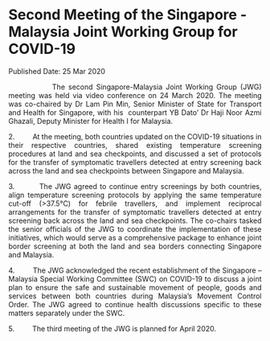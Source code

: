 <html>
    <meta http-equiv="Content-Type" content="text/html; charset=utf-8"/>
    <meta charset="utf-8"/>
    <title>Second Meeting of the Singapore - Malaysia Joint Working Group for COVID-19 </title>
    <body><h1>Second Meeting of the Singapore - Malaysia Joint Working Group for COVID-19 </h1>
    <p>Published Date: 25 Mar 2020</p> <p style="text-align: justify;">&nbsp; &nbsp; &nbsp; &nbsp; &nbsp; &nbsp;&nbsp; The second Singapore-Malaysia Joint Working Group (JWG) meeting was held via video conference on 24 March 2020. The meeting was co-chaired by Dr Lam Pin Min, Senior Minister of State for Transport and Health for Singapore, with his &nbsp;counterpart YB Dato’ Dr Haji Noor Azmi Ghazali, Deputy Minister for Health I for Malaysia.<br></p> <p style="text-align: justify;">2.&nbsp;&nbsp;&nbsp;&nbsp;&nbsp;&nbsp;&nbsp;&nbsp; At the meeting, both countries updated on the COVID-19 situations in their respective countries, shared existing temperature screening procedures at land and sea checkpoints, and discussed a set of protocols for the transfer of symptomatic travellers detected at entry screening back across the land and sea checkpoints between Singapore and Malaysia.<br></p> <p style="text-align: justify;">3.&nbsp;&nbsp;&nbsp;&nbsp;&nbsp;&nbsp;&nbsp;&nbsp; The JWG agreed to continue entry screenings by both countries, align temperature screening protocols by applying the same temperature cut-off (&gt;37.5°C) for febrile travellers, and implement reciprocal arrangements for the transfer of symptomatic travellers detected at entry screening back across the land and sea checkpoints. The co-chairs tasked the senior officials of the JWG to coordinate the implementation of these initiatives, which would serve as a comprehensive package to enhance joint border screening at both the land and sea borders connecting Singapore and Malaysia.<br></p> <p style="text-align: justify;">4.&nbsp;&nbsp;&nbsp;&nbsp;&nbsp;&nbsp;&nbsp;&nbsp; The JWG acknowledged the recent establishment of the Singapore – Malaysia Special Working Committee (SWC) on COVID-19 to discuss a joint plan to ensure the safe and sustainable movement of people, goods and services between both countries during Malaysia’s Movement Control Order. The JWG agreed to continue health discussions specific to these matters separately under the SWC.<br></p> <p style="text-align: justify;">5.&nbsp;&nbsp;&nbsp;&nbsp;&nbsp;&nbsp;&nbsp;&nbsp; The third meeting of the JWG is planned for April 2020.</p></body>
</html>